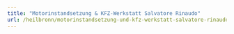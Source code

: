 ```yaml
---
title: "Motorinstandsetzung & KFZ-Werkstatt Salvatore Rinaudo"
url: /heilbronn/motorinstandsetzung-und-kfz-werkstatt-salvatore-rinaudo/
---
```

